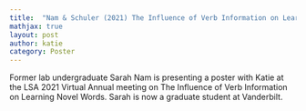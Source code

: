 ```yaml
---
title:  "Nam & Schuler (2021) The Influence of Verb Information on Learning Novel Words *poster at LSA*"
mathjax: true
layout: post
author: katie
category: Poster
---
```



Former lab undergraduate Sarah Nam is presenting a poster with Katie at the LSA 2021 Virtual Annual meeting on The Influence of Verb Information on Learning Novel Words. Sarah is now a graduate student at Vanderbilt. 
